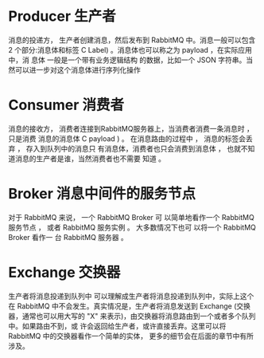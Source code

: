 # Producer 生产者 
消息的投递方，
生产者创建消息，然后发布到 RabbitMQ 中。消息一般可以包含 2 个部分:消息体和标签
C Label) 。消息体也可以称之为 payload ，在实际应用中，消 息体 一般是一个带有业务逻辑结构
的数据，比如一个 JSON 字符串。当然可以进一步对这个消息体进行序列化操作

# Consumer 消费者
消息的接收方，
消费者连接到RabbitMQ服务器上，当消费者消费一条消息时 ， 只是消费
消息的消息体 C payload ) 。 在消息路由的过程中 ， 消息的标签会丢弃 ， 存入到队列中的消息只
有消息体，消费者也只会消费到消息体 ， 也就不知道消息的生产者是谁，当然消费者也不需要
知道 。

# Broker  消息中间件的服务节点 
对于 RabbitMQ 来说， 一个 RabbitMQ Broker 可 以简单地看作一个 RabbitMQ 服务节点 ，
或者 RabbitMQ 服务实例 。 大多数情况下也可 以将一个 RabbitMQ Broker 看作一 台 RabbitMQ
服务器 。

# Exchange 交换器
生产者将消息投递到队列中
可以理解成生产者将消息投递到队列中，实际上这个在 RabbitMQ 中不会发生。真实情况是，生产者将消息发送到 Exchange (交换器，通常也可以用大写的 "X" 来表示)，由交换器将消息路由到一个或者多个队列中。如果路由不到，或
许会返回给生产者，或许直接丢弃。这里可以将 RabbitMQ 中的交换器看作一个简单的实体，
更多的细节会在后面的章节中有所涉及。